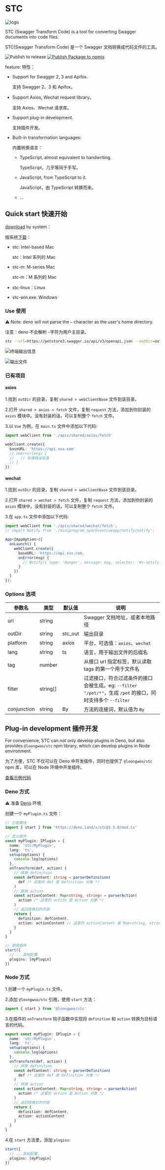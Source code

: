 # STC

![logo](resources/stc.svg)

STC (Swagger Transform Code) is a tool for converting Swagger documents into code files.

STC(Swagger Transform Code) 是一个 Swagger 文档转换成代码文件的工具。

![Publish to release](https://github.com/long-woo/stc/actions/workflows/deno-build.yml/badge.svg)
[![Publish Package to npmjs](https://github.com/long-woo/stc/actions/workflows/npm.yml/badge.svg)](https://github.com/long-woo/stc/actions/workflows/npm.yml)

feature:
特性：

- Support for Swagger 2, 3 and Apifox.

  支持 Swagger 2、3 和 Apifox。

- Support Axios, Wechat request library。

  支持 Axios、Wechat 请求库。

- Support plug-in development.

  支持插件开发。

- Built-in transformation languages:

  内置转换语言：

  - TypeScript, almost equivalent to handwriting.

    TypeScript，几乎等同于手写。

  - JavaScript, from TypeScript to it.

    JavaScript，由 TypeScript 转换而来。

  - ...

## Quick start 快速开始

[download](https://github.com/long-woo/stc/releases) by system：

按系统[下载](https://github.com/long-woo/stc/releases)：

- stc: Intel-based Mac

  stc：Intel 系列的 Mac

- stc-m: M-series Mac

  stc-m：M 系列的 Mac

- stc-linux：Linux
- stc-win.exe: Windows

### Use 使用

⚠️ Note: deno will not parse the `~` character as the user's home directory.

注意：deno 不会解析 `~`字符为用户主目录。

```sh
stc --url=https://petstore3.swagger.io/api/v3/openapi.json --outDir=out
```

![终端输出信息](resources/output.png)

![输出文件](resources/file.png)

### 已有项目

#### axios

1.找到 `outDir` 的目录，复制 `shared > webClientBase` 文件到该目录。

2.打开 `shared > axios > fetch` 文件，复制 `request` 方法，添加到你封装的 `axios` 模块中。没有封装的话，可以复制整个 `fetch` 文件。

3.以 `Vue` 为例，在 `main.ts` 文件中添加以下代码:

```ts
import webClient from './apis/shared/axios/fetch'

webClient.create({
  baseURL: 'https://api.xxx.com'
  // onError(msg) {
  //   // 处理错误信息
  // }
})
```

#### wechat

1.找到 `outDir` 的目录，复制 `shared > webClientBase` 文件到该目录。

2.打开 `shared > wechat > fetch` 文件，复制 `request` 方法，添加到你封装的 `axios` 模块中。没有封装的话，可以复制整个 `fetch` 文件。

3.在 `app.ts` 文件中添加以下代码:

```ts
import webClient from './apis/shared/wechat/fetch';
// import Notify from './miniprogram_npm/@vant/weapp/notify/notify';

App<IAppOption>({
  onLaunch() {
    webClient.create({
      baseURL: 'https://api.xxx.com,
      onError(msg) {
        // Notify({ type: 'danger', message: msg, selector: '#v-notify'})
      }
    })
  }
});
```

### Options 选项

| 参数名   | 类型     | 默认值  | 说明                                                                                                |
| -------- | -------- | ------- | ------------------------------------------------------------------------------------------------ |
| url      | string   |         | Swagger 文档地址，或者本地路径 |
| outDir   | string   | stc_out | 输出目录 |
| platform | string   | axios   | 平台，可选值：`axios`、`wechat` |
| lang     | string   | ts      | 语言，用于输出文件的后缀名 |
| tag      | number   |         | 从接口 url 指定标签，默认读取 tags 的第一个用于文件名 |
| filter   | string[] |         | 过滤接口，符合过滤条件的接口会被生成。eg: `--filter "/pet/*"`，生成 `/pet` 的接口，同时支持多个 `--filter` |
| conjunction | string | By     | 方法的连接词，默认值为 `By` |

## Plug-in development 插件开发

For convenience, STC can not only develop plugins in Deno, but also provides `@loongwoo/stc` npm library, which can develop plugins in Node environment.

为了方便，STC 不仅可以在 Deno 中开发插件，同时也提供了 `@loongwoo/stc` npm 库，可以在 Node 环境中开发插件。

[查看示例代码](https://github.com/long-woo/stc/tree/master/examples)

### Deno 方式

⚠️ 准备 [Deno](https://github.com/denoland/deno#install) 环境

创建一个 `myPlugin.ts` 文件：

```ts
// 引用模块
import { start } from 'https://deno.land/x/stc@1.5.0/mod.ts'

// 定义插件
const myPlugin: IPlugin = {
  name: 'stc:MyPlugin',
  lang: 'ts',
  setup(options) {
    console.log(options)
  },
  onTransform(def, action) {
    // 转换 definition
    const defContent: string = parserDefinition(
      def /* 这里的 def 是 Definition 对象 */
    )
    // 转换 action
    const actionContent: Map<string, string> = parserAction(
      action /* 这里的 action 是 Action 对象 */
    )
    // 返回转换后的内容
    return {
      definition: defContent,
      action: actionContent // 这里的 actionContent 是 Map<string, string> 类型，key 是文件名称，value 是转换后的代码
    }
  }
}

// 使用插件
start({
  // ...其他配置
  plugins: [myPlugin]
})
```

### Node 方式

1.创建一个 `myPlugin.ts` 文件。

2.添加 `@loongwoo/stc` 引用，使用 `start` 方法：

```ts
import { start } from '@loongwoo/stc'
```

3.在插件的 `onTransform` 钩子函数中实现将 `definition` 和 `action` 转换为目标语言的代码。

```ts
export const myPlugin: IPlugin = {
  name: 'stc:MyPlugin',
  lang: 'ts',
  setup(options) {
    console.log(options)
  },
  onTransform(def, action) {
    // 转换 definition
    const defContent: string = parserDefinition(
      def /* 这里的 def 是 Definition 对象 */
    )
    // 转换 action
    const actionContent: Map<string, string> = parserAction(
      action /* 这里的 action 是 Action 对象 */
    )
    // 返回转换后的内容
    return {
      definition: defContent,
      action: actionContent
    }
  }
}
```

4.在 `start` 方法里，添加 `plugins`:

```ts
start({
  // ...其他配置
  plugins: [myPlugin]
})
```

